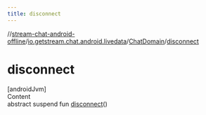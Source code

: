 ```yaml
---
title: disconnect
---
```

//[stream-chat-android-offline](../../../index.md)/[io.getstream.chat.android.livedata](../index.md)/[ChatDomain](index.md)/[disconnect](disconnect.md)



# disconnect  
[androidJvm]  
Content  
abstract suspend fun [disconnect](disconnect.md)()  



